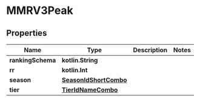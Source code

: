 
# MMRV3Peak

## Properties
| Name | Type | Description | Notes |
| ------------ | ------------- | ------------- | ------------- |
| **rankingSchema** | **kotlin.String** |  |  |
| **rr** | **kotlin.Int** |  |  |
| **season** | [**SeasonIdShortCombo**](SeasonIdShortCombo.md) |  |  |
| **tier** | [**TierIdNameCombo**](TierIdNameCombo.md) |  |  |



